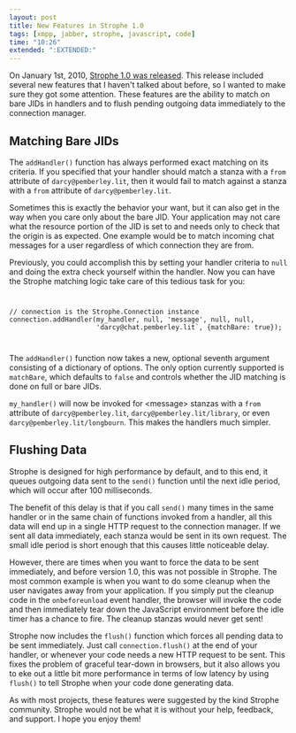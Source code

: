 ```yaml
---
layout: post
title: New Features in Strophe 1.0
tags: [xmpp, jabber, strophe, javascript, code]
time: "10:26"
extended: ":EXTENDED:"
---
```


On January 1st, 2010, [Strophe 1.0 was released](https://metajack.im/2010/01/01/celebrate-2010-with-strophejs-10/). This release
included several new features that I haven't talked about before, so I
wanted to make sure they got some attention. These features are the
ability to match on bare JIDs in handlers and to flush pending
outgoing data immediately to the connection manager.

## Matching Bare JIDs

The `addHandler()` function has always performed exact matching on its
criteria. If you specified that your handler should match a stanza
with a `from` attribute of `darcy@pemberley.lit`, then it
would fail to match against a stanza with a `from` attribute of
`darcy@pemberley.lit`.

Sometimes this is exactly the behavior your want, but it can also get
in the way when you care only about the bare JID. Your application may
not care what the resource portion of the JID is set to and needs only
to check that the origin is as expected. One example would be to match
incoming chat messages for a user regardless of which connection they
are from.

Previously, you could accomplish this by setting your handler criteria
to `null` and doing the extra check yourself within the handler. Now
you can have the Strophe matching logic take care of this tedious task
for you:

<code>
<pre name='code' class='javascript'>
// connection is the Strophe.Connection instance
connection.addHandler(my_handler, null, 'message', null, null,
                      'darcy@chat.pemberley.lit`, {matchBare: true});
</pre>
</code>

The `addHandler()` function now takes a new, optional seventh argument
consisting of a dictionary of options. The only option currently
supported is `matchBare`, which defaults to `false` and controls
whether the JID matching is done on full or bare JIDs.

`my_handler()` will now be invoked for &lt;message> stanzas with a
`from` attribute of `darcy@pemberley.lit`,
`darcy@pemberley.lit/library`, or even
`darcy@pemberley.lit/longbourn`. This makes the handlers much simpler.

## Flushing Data

Strophe is designed for high performance by default, and to this end,
it queues outgoing data sent to the `send()` function until the next
idle period, which will occur after 100 milliseconds.

The benefit of this delay is that if you call `send()` many times in
the same handler or in the same chain of functions invoked from a
handler, all this data will end up in a single HTTP request to the
connection manager. If we sent all data immediately, each stanza would
be sent in its own request. The small idle period is short enough that
this causes little noticeable delay.

However, there are times when you want to force the data to be sent
immediately, and before version 1.0, this was not possible in
Strophe. The most common example is when you want to do some cleanup
when the user navigates away from your application. If you simply put
the cleanup code in the `onbeforeunload` event handler, the browser
will invoke the code and then immediately tear down the JavaScript
environment before the idle timer has a chance to fire. The cleanup
stanzas would never get sent!

Strophe now includes the `flush()` function which forces all pending
data to be sent immediately. Just call `connection.flush()` at the end
of your handler, or whenever your code needs a new HTTP request to be
sent. This fixes the problem of graceful tear-down in browsers, but it
also allows you to eke out a little bit more performance in terms of
low latency by using `flush()` to tell Strophe when your code done
generating data.

As with most projects, these features were suggested by the kind
Strophe community. Strophe would not be what it is without your help,
feedback, and support. I hope you enjoy them!
